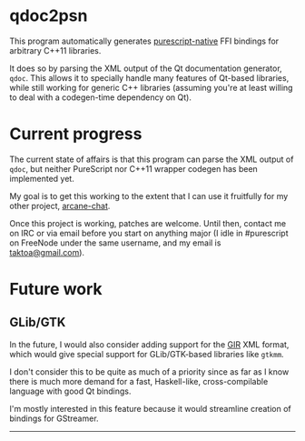 # qdoc2psn

This program automatically generates [purescript-native][] FFI bindings for
arbitrary C++11 libraries.

It does so by parsing the XML output of the Qt documentation generator, `qdoc`.
This allows it to specially handle many features of Qt-based libraries, while
still working for generic C++ libraries (assuming you're at least willing to
deal with a codegen-time dependency on Qt).

# Current progress

The current state of affairs is that this program can parse the XML output of
`qdoc`, but neither PureScript nor C++11 wrapper codegen has been implemented
yet.

My goal is to get this working to the extent that I can use it fruitfully for
my other project, [arcane-chat][].

Once this project is working, patches are welcome. Until then, contact me on
IRC or via email before you start on anything major (I idle in #purescript on
FreeNode under the same username, and my email is <taktoa@gmail.com>).

# Future work

## GLib/GTK

In the future, I would also consider adding support for the [GIR][] XML format,
which would give special support for GLib/GTK-based libraries like `gtkmm`.

I don't consider this to be quite as much of a priority since as far as I know
there is much more demand for a fast, Haskell-like, cross-compilable language
with good Qt bindings.

I'm mostly interested in this feature because it would streamline creation of
bindings for GStreamer.

--------------------------------------------------------------------------------

[purescript-native]: https://github.com/andyarvanitis/purescript-native
[GIR]:               https://developer.gnome.org/gi/stable/gi-gir-reference.html
[arcane-chat]:       https://github.com/taktoa/arcane-chat
